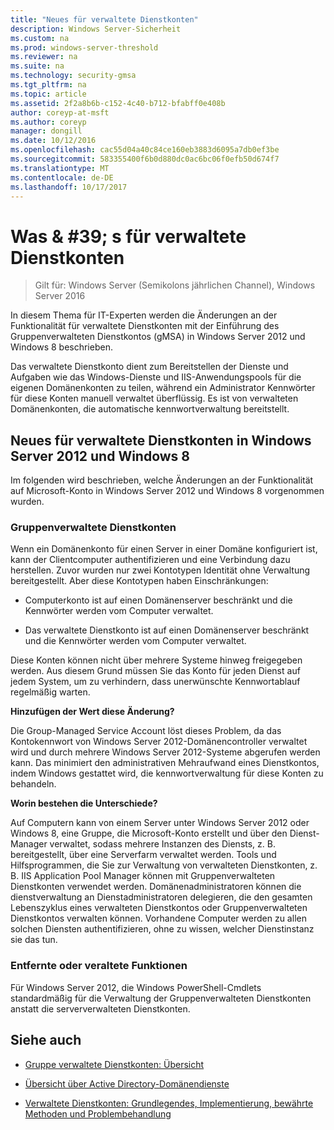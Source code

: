 ```yaml
---
title: "Neues für verwaltete Dienstkonten"
description: Windows Server-Sicherheit
ms.custom: na
ms.prod: windows-server-threshold
ms.reviewer: na
ms.suite: na
ms.technology: security-gmsa
ms.tgt_pltfrm: na
ms.topic: article
ms.assetid: 2f2a8b6b-c152-4c40-b712-bfabff0e408b
author: coreyp-at-msft
ms.author: coreyp
manager: dongill
ms.date: 10/12/2016
ms.openlocfilehash: cac55d04a40c84ce160eb3883d6095a7db0ef3be
ms.sourcegitcommit: 583355400f6b0d880dc0ac6bc06f0efb50d674f7
ms.translationtype: MT
ms.contentlocale: de-DE
ms.lasthandoff: 10/17/2017
---
```

# <a name="what39s-new-for-managed-service-accounts"></a>Was & #39; s für verwaltete Dienstkonten

>Gilt für: Windows Server (Semikolons jährlichen Channel), Windows Server 2016

In diesem Thema für IT-Experten werden die Änderungen an der Funktionalität für verwaltete Dienstkonten mit der Einführung des Gruppenverwalteten Dienstkontos (gMSA) in Windows Server 2012 und Windows 8 beschrieben.

Das verwaltete Dienstkonto dient zum Bereitstellen der Dienste und Aufgaben wie das Windows-Dienste und IIS-Anwendungspools für die eigenen Domänenkonten zu teilen, während ein Administrator Kennwörter für diese Konten manuell verwaltet überflüssig. Es ist von verwalteten Domänenkonten, die automatische kennwortverwaltung bereitstellt.

## <a name="versions"></a>Neues für verwaltete Dienstkonten in Windows Server 2012 und Windows 8
Im folgenden wird beschrieben, welche Änderungen an der Funktionalität auf Microsoft-Konto in Windows Server 2012 und Windows 8 vorgenommen wurden.

### <a name="group-managed-service-accounts"></a>Gruppenverwaltete Dienstkonten
Wenn ein Domänenkonto für einen Server in einer Domäne konfiguriert ist, kann der Clientcomputer authentifizieren und eine Verbindung dazu herstellen. Zuvor wurden nur zwei Kontotypen Identität ohne Verwaltung bereitgestellt. Aber diese Kontotypen haben Einschränkungen:

-   Computerkonto ist auf einen Domänenserver beschränkt und die Kennwörter werden vom Computer verwaltet.

-   Das verwaltete Dienstkonto ist auf einen Domänenserver beschränkt und die Kennwörter werden vom Computer verwaltet.

Diese Konten können nicht über mehrere Systeme hinweg freigegeben werden. Aus diesem Grund müssen Sie das Konto für jeden Dienst auf jedem System, um zu verhindern, dass unerwünschte Kennwortablauf regelmäßig warten.

**Hinzufügen der Wert diese Änderung?**

Die Group-Managed Service Account löst dieses Problem, da das Kontokennwort von Windows Server 2012-Domänencontroller verwaltet wird und durch mehrere Windows Server 2012-Systeme abgerufen werden kann. Das minimiert den administrativen Mehraufwand eines Dienstkontos, indem Windows gestattet wird, die kennwortverwaltung für diese Konten zu behandeln.

**Worin bestehen die Unterschiede?**

Auf Computern kann von einem Server unter Windows Server 2012 oder Windows 8, eine Gruppe, die Microsoft-Konto erstellt und über den Dienst-Manager verwaltet, sodass mehrere Instanzen des Diensts, z. B. bereitgestellt, über eine Serverfarm verwaltet werden. Tools und Hilfsprogrammen, die Sie zur Verwaltung von verwalteten Dienstkonten, z. B. IIS Application Pool Manager können mit Gruppenverwalteten Dienstkonten verwendet werden. Domänenadministratoren können die dienstverwaltung an Dienstadministratoren delegieren, die den gesamten Lebenszyklus eines verwalteten Dienstkontos oder Gruppenverwalteten Dienstkontos verwalten können. Vorhandene Computer werden zu allen solchen Diensten authentifizieren, ohne zu wissen, welcher Dienstinstanz sie das tun.

### <a name="interoperability"></a>Entfernte oder veraltete Funktionen
Für Windows Server 2012, die Windows PowerShell-Cmdlets standardmäßig für die Verwaltung der Gruppenverwalteten Dienstkonten anstatt die serververwalteten Dienstkonten.

## <a name="see-also"></a>Siehe auch

-   [Gruppe verwaltete Dienstkonten: Übersicht](group-managed-service-accounts-overview.md)

-   [Übersicht über Active Directory-Domänendienste](active-directory-domain-services-overview.md)

-   [Verwaltete Dienstkonten: Grundlegendes, Implementierung, bewährte Methoden und Problembehandlung](http://blogs.technet.com/b/askds/archive/20../managed-service-accounts-understanding-implementing-best-practices-and-troubleshooting.aspx)


